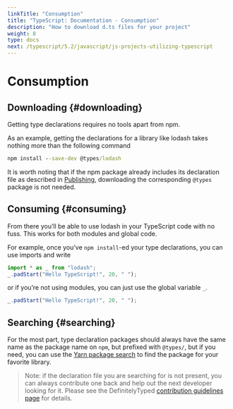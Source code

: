 ```yaml
---
linkTitle: "Consumption"
title: "TypeScript: Documentation - Consumption"
description: "How to download d.ts files for your project"
weight: 8
type: docs
next: /typescript/5.2/javascript/js-projects-utilizing-typescript
---
```


# Consumption

## Downloading {#downloading}

Getting type declarations requires no tools apart from npm.

As an example, getting the declarations for a library like lodash takes nothing more than the following command

```cmd
npm install --save-dev @types/lodash
```

It is worth noting that if the npm package already includes its declaration file as described in [Publishing](/typescript/5.2/declaration-files/publishing), downloading the corresponding `@types` package is not needed.

## Consuming {#consuming}

From there you’ll be able to use lodash in your TypeScript code with no fuss.
This works for both modules and global code.

For example, once you’ve `npm install`-ed your type declarations, you can use imports and write

```ts
import * as _ from "lodash";
_.padStart("Hello TypeScript!", 20, " ");
```

or if you’re not using modules, you can just use the global variable `_`.

```ts
_.padStart("Hello TypeScript!", 20, " ");
```

## Searching {#searching}

For the most part, type declaration packages should always have the same name as the package name on `npm`, but prefixed with `@types/`,
but if you need, you can use the [Yarn package search](https://yarnpkg.com/) to find the package for your favorite library.

> Note: if the declaration file you are searching for is not present, you can always contribute one back and help out the next developer looking for it.
> Please see the DefinitelyTyped [contribution guidelines page](https://definitelytyped.org/guides/contributing.html) for details.
> 
